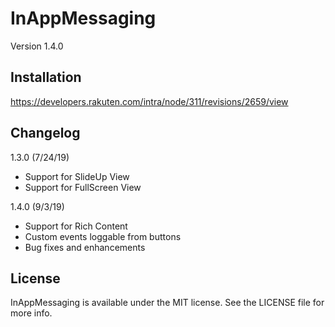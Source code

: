 # InAppMessaging
Version 1.4.0

## Installation

https://developers.rakuten.com/intra/node/311/revisions/2659/view

## Changelog

1.3.0 (7/24/19)

- Support for SlideUp View
- Support for FullScreen View

1.4.0 (9/3/19)

- Support for Rich Content
- Custom events loggable from buttons
- Bug fixes and enhancements

## License

InAppMessaging is available under the MIT license. See the LICENSE file for more info.
